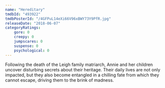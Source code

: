 ```yaml
---
name: "Hereditary"
tmdbId: "493922"
tmdbPosterId: "/4GFPuL14eXi66V96xBWY73Y9PfR.jpg"
releaseDate: "2018-06-07"
categoryRatings:
    gore: 0
    creepy: 0
    jumpscares: 0
    suspense: 0
    psychological: 0
---
```

Following the death of the Leigh family matriarch, Annie and her children uncover disturbing secrets about their heritage. Their daily lives are not only impacted, but they also become entangled in a chilling fate from which they cannot escape, driving them to the brink of madness.
